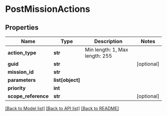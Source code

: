 # PostMissionActions

## Properties
Name | Type | Description | Notes
------------ | ------------- | ------------- | -------------
**action_type** | **str** | Min length: 1, Max length: 255 | 
**guid** | **str** |  | [optional] 
**mission_id** | **str** |  | 
**parameters** | **list[object]** |  | 
**priority** | **int** |  | 
**scope_reference** | **str** |  | [optional] 

[[Back to Model list]](../README.md#documentation-for-models) [[Back to API list]](../README.md#documentation-for-api-endpoints) [[Back to README]](../README.md)

